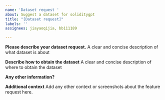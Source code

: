 ```yaml
---
name: 'Dataset request '
about: Suggest a dataset for soliditygpt
title: "[Dataset request]"
labels: ''
assignees: jiayaoqijia, bb111189

---
```


**Please describe your dataset request.**
A clear and concise description of what dataset is about

**Describe how to obtain the dataset**
A clear and concise description of where to obtain the dataset

**Any other information?**


**Additional context**
Add any other context or screenshots about the feature request here.
